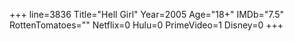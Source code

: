 +++
line=3836
Title="Hell Girl"
Year=2005
Age="18+"
IMDb="7.5"
RottenTomatoes=""
Netflix=0
Hulu=0
PrimeVideo=1
Disney=0
+++

